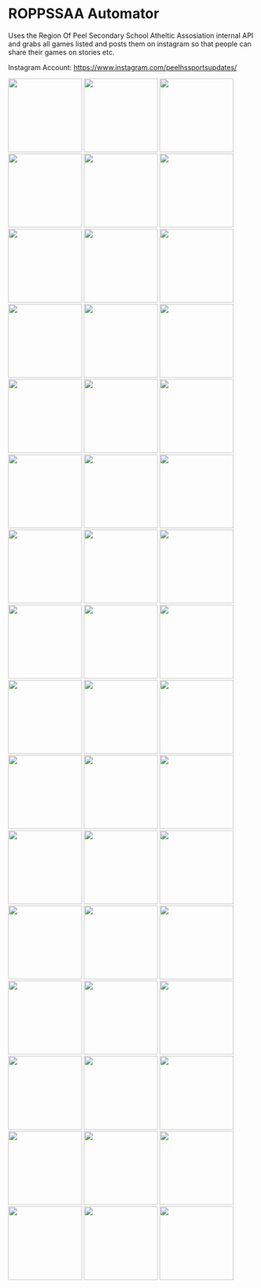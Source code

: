 # ROPPSSAA Automator
Uses the Region Of Peel Secondary School Atheltic Assosiation internal API and grabs all games listed and posts them on instagram so that people can share their games on stories etc.

Instagram Account: https://www.instagram.com/peelhssportsupdates/

<img src="https://raw.githubusercontent.com/amitoj-saini/ROPSSAA-API/refs/heads/main/datastore/images/logos/applewood_heights_s_s_.svg" width="150" />
<img src="https://raw.githubusercontent.com/amitoj-saini/ROPSSAA-API/refs/heads/main/datastore/images/logos/iona_c_s_s_.png" width="150" />
<img src="https://raw.githubusercontent.com/amitoj-saini/ROPSSAA-API/refs/heads/main/datastore/images/logos/sandalwood_heights_s_s_.svg" width="150" />
<img src="https://raw.githubusercontent.com/amitoj-saini/ROPSSAA-API/refs/heads/main/datastore/images/logos/applewood_school.svg" width="150" />
<img src="https://raw.githubusercontent.com/amitoj-saini/ROPSSAA-API/refs/heads/main/datastore/images/logos/jean_augustine_s_s_.svg" width="150" />
<img src="https://raw.githubusercontent.com/amitoj-saini/ROPSSAA-API/refs/heads/main/datastore/images/logos/sherwood_heights_school.gif" width="150" />
<img src="https://raw.githubusercontent.com/amitoj-saini/ROPSSAA-API/refs/heads/main/datastore/images/logos/ascension_of_our_lord_c_s_s_.png" width="150" />
<img src="https://raw.githubusercontent.com/amitoj-saini/ROPSSAA-API/refs/heads/main/datastore/images/logos/jeunes_sans_frontieres.svg" width="150" />
<img src="https://raw.githubusercontent.com/amitoj-saini/ROPSSAA-API/refs/heads/main/datastore/images/logos/st__aloysius_gonzaga_c_s_s_.png" width="150" />
<img src="https://raw.githubusercontent.com/amitoj-saini/ROPSSAA-API/refs/heads/main/datastore/images/logos/blyth_academy.svg" width="150" />
<img src="https://raw.githubusercontent.com/amitoj-saini/ROPSSAA-API/refs/heads/main/datastore/images/logos/john_cabot_c_s_s_.png" width="150" />
<img src="https://raw.githubusercontent.com/amitoj-saini/ROPSSAA-API/refs/heads/main/datastore/images/logos/st__augustine_c_s_s_.png" width="150" />
<img src="https://raw.githubusercontent.com/amitoj-saini/ROPSSAA-API/refs/heads/main/datastore/images/logos/bramalea_s_s_.svg" width="150" />
<img src="https://raw.githubusercontent.com/amitoj-saini/ROPSSAA-API/refs/heads/main/datastore/images/logos/john_fraser_s_s_.svg" width="150" />
<img src="https://raw.githubusercontent.com/amitoj-saini/ROPSSAA-API/refs/heads/main/datastore/images/logos/st__edmund_campion_c_s_s_.png" width="150" />
<img src="https://raw.githubusercontent.com/amitoj-saini/ROPSSAA-API/refs/heads/main/datastore/images/logos/brampton_centennial_s_s_.svg" width="150" />
<img src="https://raw.githubusercontent.com/amitoj-saini/ROPSSAA-API/refs/heads/main/datastore/images/logos/judith_nyman_s_s_.svg" width="150" />
<img src="https://raw.githubusercontent.com/amitoj-saini/ROPSSAA-API/refs/heads/main/datastore/images/logos/st__francis_xavier_c_s_s_.png" width="150" />
<img src="https://raw.githubusercontent.com/amitoj-saini/ROPSSAA-API/refs/heads/main/datastore/images/logos/brampton_christian_academy.png" width="150" />
<img src="https://raw.githubusercontent.com/amitoj-saini/ROPSSAA-API/refs/heads/main/datastore/images/logos/lincoln_m__alexander_s_s_.svg" width="150" />
<img src="https://raw.githubusercontent.com/amitoj-saini/ROPSSAA-API/refs/heads/main/datastore/images/logos/st__joan_of_arc_c_s_s_.png" width="150" />
<img src="https://raw.githubusercontent.com/amitoj-saini/ROPSSAA-API/refs/heads/main/datastore/images/logos/bronte_college.png" width="150" />
<img src="https://raw.githubusercontent.com/amitoj-saini/ROPSSAA-API/refs/heads/main/datastore/images/logos/lorne_park_s_s_.svg" width="150" />
<img src="https://raw.githubusercontent.com/amitoj-saini/ROPSSAA-API/refs/heads/main/datastore/images/logos/st__joseph_c_s_s_.png" width="150" />
<img src="https://raw.githubusercontent.com/amitoj-saini/ROPSSAA-API/refs/heads/main/datastore/images/logos/cardinal_ambrozic_c_s_s_.png" width="150" />
<img src="https://raw.githubusercontent.com/amitoj-saini/ROPSSAA-API/refs/heads/main/datastore/images/logos/louise_arbour_s_s_.svg" width="150" />
<img src="https://raw.githubusercontent.com/amitoj-saini/ROPSSAA-API/refs/heads/main/datastore/images/logos/st__marcellinus_c_s_s_.png" width="150" />
<img src="https://raw.githubusercontent.com/amitoj-saini/ROPSSAA-API/refs/heads/main/datastore/images/logos/cardinal_leger_c_s_s_.png" width="150" />
<img src="https://raw.githubusercontent.com/amitoj-saini/ROPSSAA-API/refs/heads/main/datastore/images/logos/loyola_c_s_s_.png" width="150" />
<img src="https://raw.githubusercontent.com/amitoj-saini/ROPSSAA-API/refs/heads/main/datastore/images/logos/st__marguerite_d'youville_c_s_s_.png" width="150" />
<img src="https://raw.githubusercontent.com/amitoj-saini/ROPSSAA-API/refs/heads/main/datastore/images/logos/castlebrooke_s_s_.svg" width="150" />
<img src="https://raw.githubusercontent.com/amitoj-saini/ROPSSAA-API/refs/heads/main/datastore/images/logos/mayfield_s_s_.svg" width="150" />
<img src="https://raw.githubusercontent.com/amitoj-saini/ROPSSAA-API/refs/heads/main/datastore/images/logos/st__martin_c_s_s_.png" width="150" />
<img src="https://raw.githubusercontent.com/amitoj-saini/ROPSSAA-API/refs/heads/main/datastore/images/logos/cawthra_park_s_s_.svg" width="150" />
<img src="https://raw.githubusercontent.com/amitoj-saini/ROPSSAA-API/refs/heads/main/datastore/images/logos/meadowvale_s_s_.svg" width="150" />
<img src="https://raw.githubusercontent.com/amitoj-saini/ROPSSAA-API/refs/heads/main/datastore/images/logos/st__michael_c_s_s_.png" width="150" />
<img src="https://raw.githubusercontent.com/amitoj-saini/ROPSSAA-API/refs/heads/main/datastore/images/logos/central_peel_s_s_.svg" width="150" />
<img src="https://raw.githubusercontent.com/amitoj-saini/ROPSSAA-API/refs/heads/main/datastore/images/logos/mentor_college.svg" width="150" />
<img src="https://raw.githubusercontent.com/amitoj-saini/ROPSSAA-API/refs/heads/main/datastore/images/logos/st__paul_c_s_s_.png" width="150" />
<img src="https://raw.githubusercontent.com/amitoj-saini/ROPSSAA-API/refs/heads/main/datastore/images/logos/chinguacousy_s_s_.svg" width="150" />
<img src="https://raw.githubusercontent.com/amitoj-saini/ROPSSAA-API/refs/heads/main/datastore/images/logos/mississauga_s_s_.svg" width="150" />
<img src="https://raw.githubusercontent.com/amitoj-saini/ROPSSAA-API/refs/heads/main/datastore/images/logos/st__roch_c_s_s_.png" width="150" />
<img src="https://raw.githubusercontent.com/amitoj-saini/ROPSSAA-API/refs/heads/main/datastore/images/logos/clarkson_s_s_.svg" width="150" />
<img src="https://raw.githubusercontent.com/amitoj-saini/ROPSSAA-API/refs/heads/main/datastore/images/logos/north_park_s_s_.svg" width="150" />
<img src="https://raw.githubusercontent.com/amitoj-saini/ROPSSAA-API/refs/heads/main/datastore/images/logos/st__thomas_aquinas_c_s_s_.png" width="150" />
<img src="https://raw.githubusercontent.com/amitoj-saini/ROPSSAA-API/refs/heads/main/datastore/images/logos/david_suzuki_s_s_.svg" width="150" />
<img src="https://raw.githubusercontent.com/amitoj-saini/ROPSSAA-API/refs/heads/main/datastore/images/logos/notre_dame_c_s_s_.png" width="150" />
<img src="https://raw.githubusercontent.com/amitoj-saini/ROPSSAA-API/refs/heads/main/datastore/images/logos/ste__famille.png" width="150" />

